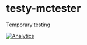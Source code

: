 # testy-mctester
Temporary testing

[![Analytics](https://ga-beacon.appspot.com/UA-8499472-28/welcome-page)](https://github.com/igrigorik/ga-beacon)

